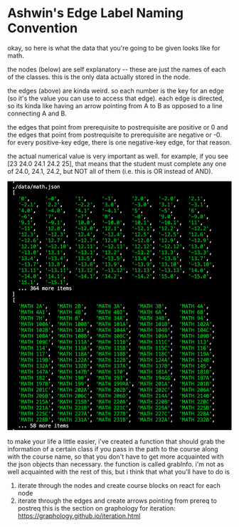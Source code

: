 # Ashwin's Edge Label Naming Convention

okay, so here is what the data that you're going to be given looks like for math.

the nodes (below) are self explanatory -- these are just the names of each of the classes. this is the only data actually stored in the node.

the edges (above) are kinda weird. so each number is the key for an edge (so it's the value you can use to access that edge). each edge is directed, so its kinda like having an arrow pointing from A to B as opposed to a line connecting A and B.

the edges that point from prerequisite to postrequisite are positive or 0 and the edges that point from postrequisite to prerequisite are negative or -0. for every positive-key edge, there is one negative-key edge, for that reason.

the actual numerical value is very important as well. for example, if you see [23 24.0 24.1 24.2 25], that means that the student must complete any one of 24.0, 24.1, 24.2, but NOT all of them (i.e. this is OR instead of AND).

![](image.png)

to make your life a little easier, i've created a function that should grab the information of a certain class if you pass in the path to the course along with the course name, so that you don't have to get more acquainted with the json objects than necessary. the function is called grabInfo.
i'm not as well acquainted with the rest of this, but i think that what you'll have to do is
1. iterate through the nodes and create course blocks on react for each node
2. iterate through the edges and create arrows pointing from prereq to postreq
this is the section on graphology for iteration: https://graphology.github.io/iteration.html